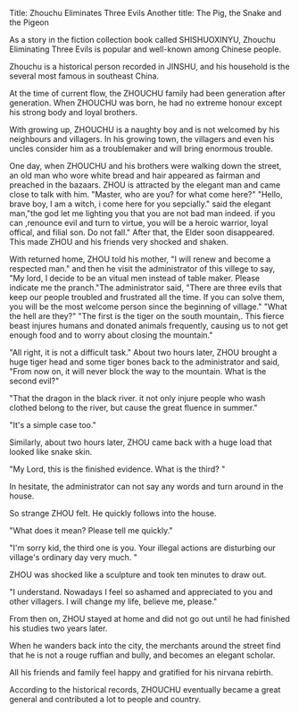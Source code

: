 Title: Zhouchu Eliminates Three Evils
Another title: The Pig, the Snake and the Pigeon


As a story in the fiction collection book called SHISHUOXINYU, Zhouchu Eliminating Three Evils is popular and well-known among Chinese people. 

Zhouchu is a historical person recorded in JINSHU, and his household is the several most famous in southeast China.

At the time of current flow, the ZHOUCHU family had been generation after generation. When ZHOUCHU was born, he had no extreme honour except his strong body and loyal brothers. 

With growing up, ZHOUCHU is a naughty boy and is not welcomed by his neighbours and villagers. In his growing town, the villagers and even his uncles consider him as a troublemaker and will bring enormous trouble. 

One day, when ZHOUCHU and his brothers were walking down the street, an old man who wore white bread and hair appeared as fairman and preached in the bazaars. 
ZHOU is attracted by the elegant man and came close to talk with him. "Master, who are you? for what come here?" "Hello, brave boy, I am a witch, i come here for you sepcially." said the elegant man,"the god let me lighting you that you are not bad man indeed. if you can ,renounce evil and turn to virtue,  you will be a heroic warrior, loyal offical, and filial son. Do not fall." After that, the Elder soon disappeared. This made ZHOU and his friends very shocked and shaken.  

With returned home, ZHOU told his mother, "I will renew and become a respected man." and then he visit the administrator of this villege to say, "My lord, I decide  to be an vitual men instead of table maker. Please indicate me the pranch."The administrator said, "There are three evils that keep our people troubled and frustrated all the time. If you can solve them, you will be the most welcome person since the beginning of village." 
"What the hell are they?"
"The first is the tiger on the south mountain,. This fierce beast injures humans and donated animals frequently, causing us to not get enough food and to worry about closing the mountain."

"All right, it is not a difficult task." 
About two hours later, ZHOU brought a huge tiger head and some tiger bones back to the administrator and said, "From now on, it will never block the way to the mountain. What is the second evil?"

"That the dragon in the black river. it not only injure people who wash clothed belong to the river, but cause the great fluence in summer."

"It's a simple case too."

Similarly, about two hours later, ZHOU came back with a huge load that looked like snake skin. 

"My Lord, this is the finished evidence. What is the third? "

In hesitate, the administrator can not say any words and turn around in the house.

So strange ZHOU felt. He quickly follows into the house.

"What does it mean? Please tell me quickly."

"I'm sorry kid, the third one is you. Your illegal actions are disturbing our village's ordinary day very much. "

ZHOU was shocked like a sculpture and took ten minutes to draw out. 

"I understand. Nowadays I feel so ashamed and appreciated to you and other villagers. I will change my life, believe me, please."

From then on, ZHOU stayed at home and did not go out until he had finished his studies two years later. 

When he wanders back into the city, the merchants around the street find that he is not a rouge ruffian and bully, and becomes an elegant scholar.

All his friends and family feel happy and gratified for his nirvana rebirth.

According to the historical records, ZHOUCHU eventually became a great general and contributed a lot to people and country.
